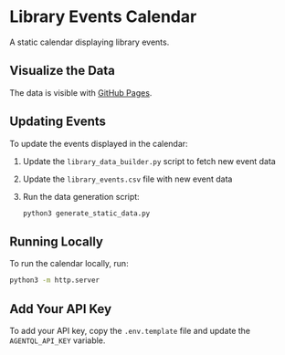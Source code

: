 # Library Events Calendar

A static calendar displaying library events.

## Visualize the Data

The data is visible with [GitHub Pages](https://zkysar.github.io/library/).

## Updating Events

To update the events displayed in the calendar:

1. Update the `library_data_builder.py` script to fetch new event data
2. Update the `library_events.csv` file with new event data
3. Run the data generation script:

   ```bash
   python3 generate_static_data.py
   ```

## Running Locally

To run the calendar locally, run:

```bash
python3 -m http.server
```

## Add Your API Key

To add your API key, copy the `.env.template` file and update the `AGENTQL_API_KEY` variable.

